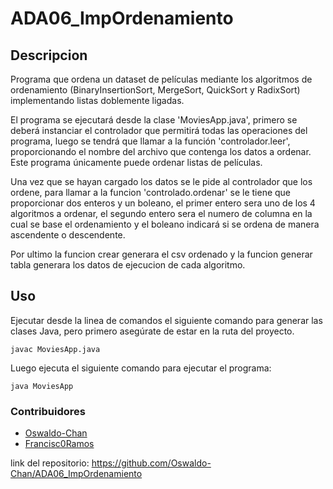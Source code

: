 # ADA06_ImpOrdenamiento

## Descripcion

Programa que ordena un dataset de películas mediante los algoritmos de ordenamiento (BinaryInsertionSort, MergeSort, QuickSort y RadixSort) implementando listas doblemente ligadas.

El programa se ejecutará desde la clase 'MoviesApp.java', primero se deberá instanciar el controlador que permitirá todas las operaciones del programa, luego se tendrá que llamar a la función 'controlador.leer', proporcionando el nombre del archivo que contenga los datos a ordenar. Este programa únicamente puede ordenar listas de películas.

Una vez que se hayan cargado los datos se le pide al controlador que los ordene, para llamar a la funcion 'controlado.ordenar' se le tiene que proporcionar dos enteros y un boleano, el primer entero sera uno de los 4 algoritmos a ordenar, el segundo entero sera el numero de columna en la cual se base el ordenamiento y el boleano indicará si se ordena de manera ascendente o descendente.

Por ultimo la funcion crear generara el csv ordenado y la funcion generar tabla generara los datos de ejecucion de cada algoritmo.

## Uso

Ejecutar desde la linea de comandos el siguiente comando para generar las clases Java, pero primero asegúrate de estar en la ruta del proyecto.

```shell
javac MoviesApp.java
```

Luego ejecuta el siguiente comando para ejecutar el programa:

```shell
java MoviesApp
```

### Contribuidores

- [Oswaldo-Chan](https://github.com/Oswaldo-Chan)
- [Francisc0Ramos](https://github.com/Francisc0Ramos)

link del repositorio: https://github.com/Oswaldo-Chan/ADA06_ImpOrdenamiento
